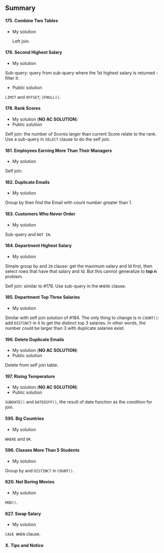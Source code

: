 
## Summary

#### 175. Combine Two Tables

- My solution

  Left join.

#### 176. Second Highest Salary

- My solution

Sub-query: query from sub-query where the 1st highest salary is returned - filter it.

- Public solution

`LIMIT` and `OFFSET`; `IFNULL()`.

#### 178. Rank Scores

- My solution (**NO AC SOLUTION**)
- Public solution

Self join: the number of Scores larger than current Score relate to the rank. Use a sub-query in `SELECT` clause to do the self join.

#### 181. Employees Earning More Than Their Managers

- My solution

Self join.

#### 182. Duplicate Emails

- My solution

Group by then find the Email with count number greater than 1.

#### 183. Customers Who Never Order

- My solution

Sub-query and `NOT IN`.

#### 184. Department Highest Salary

- My solution

Simple group by and `IN` clause: get the maximum salary and Id first, then select rows that have that salary and Id. But this cannot generalize to **top n** problem.

Self join: similar to #178. Use sub-query in the `WHERE` clause.

#### 185. Department Top Three Salaries

- My solution

Similar with self join solution of #184. The only thing to change is in `COUNT()`: add `DISTINCT` in it to get the distinct top 3 salaries. In other words, the number could be larger than 3 with duplicate salaries exist.

#### 196. Delete Duplicate Emails

- My solution (**NO AC SOLUTION**)
- Public solution

Delete from self join table.

#### 197. Rising Temperature

- My solution (**NO AC SOLUTION**)
- Public solution

`SUBDATE()` and `DATEDIFF()`, the result of date function as the condition for join.

#### 595. Big Countries

- My solution

`WHERE` and `OR`.

#### 596. Classes More Than 5 Students

- My solution

Group by and `DISTINCT` in `COUNT()`.

#### 620. Not Boring Movies

- My solution

`MOD()`.

#### 627. Swap Salary

- My solution

`CASE WHEN` clause.

#### X. Tips and Notice
